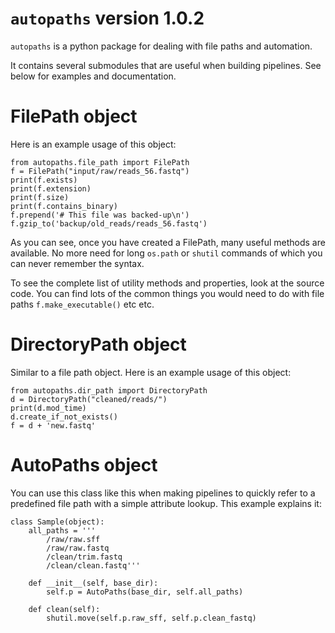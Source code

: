 # `autopaths` version 1.0.2

`autopaths` is a python package for dealing with file paths and automation.

It contains several submodules that are useful when building pipelines. See below for examples and documentation.

# FilePath object

Here is an example usage of this object:

    from autopaths.file_path import FilePath
    f = FilePath("input/raw/reads_56.fastq")
    print(f.exists)
    print(f.extension)
    print(f.size)
    print(f.contains_binary)
    f.prepend('# This file was backed-up\n')
    f.gzip_to('backup/old_reads/reads_56.fastq')

As you can see, once you have created a FilePath, many useful methods are available. No more need for long `os.path` or `shutil` commands of which you can never remember the syntax.

To see the complete list of utility methods and properties, look at the source code. You can find lots of the common things you would need to do with file paths `f.make_executable()` etc etc.

# DirectoryPath object

Similar to a file path object. Here is an example usage of this object:

    from autopaths.dir_path import DirectoryPath
    d = DirectoryPath("cleaned/reads/")
    print(d.mod_time)
    d.create_if_not_exists()
    f = d + 'new.fastq'

# AutoPaths object

You can use this class like this when making pipelines to quickly refer to a predefined file path with a simple attribute lookup. This example explains it:

    class Sample(object):
        all_paths = '''
            /raw/raw.sff
            /raw/raw.fastq
            /clean/trim.fastq
            /clean/clean.fastq'''

        def __init__(self, base_dir):
            self.p = AutoPaths(base_dir, self.all_paths)

        def clean(self):
            shutil.move(self.p.raw_sff, self.p.clean_fastq)
